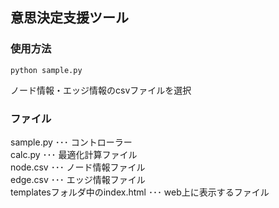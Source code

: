 ## 意思決定支援ツール

### 使用方法
`python sample.py`

ノード情報・エッジ情報のcsvファイルを選択

### ファイル
sample.py ･･･ コントローラー  
calc.py ･･･ 最適化計算ファイル  
node.csv ･･･ ノード情報ファイル  
edge.csv ･･･ エッジ情報ファイル  
templatesフォルダ中のindex.html ･･･ web上に表示するファイル  
